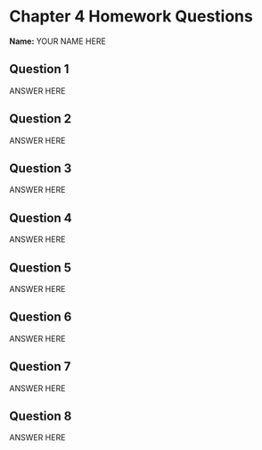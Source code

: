 # Chapter 4 Homework Questions
**Name:** YOUR NAME HERE

## Question 1

ANSWER HERE

## Question 2

ANSWER HERE

## Question 3

ANSWER HERE

## Question 4

ANSWER HERE

## Question 5

ANSWER HERE

## Question 6

ANSWER HERE

## Question 7

ANSWER HERE

## Question 8

ANSWER HERE